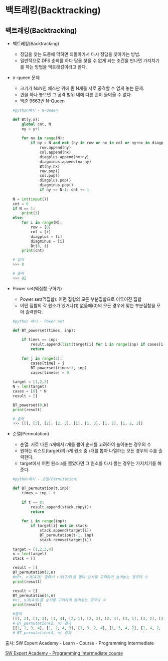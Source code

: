 # 백트래킹(Backtracking)

## 백트래킹(Backtracking)

- 백트래킹(Backtracking)

  - 정답을 찾는 도중에 막히면 되돌아가서 다시 정답을 찾아가는 방법.
  - 일반적으로 DFS 순회를 하다 답을 찾을 수 없게 되는 조건을 만나면 가지치기를 하는 방법을 백트래킹이라고 한다.

- n-queen 문제

  - 크기가 NxN인 체스판 위에 퀸 N개를 서로 공격할 수 없게 놓는 문제.
  - 퀸을 하나 놓으면 그 공격 범위 내에 다른 퀸이 들어올 수 없다.
  - 백준 9663번 N-Queen

  ```python
  #python예시 - N-Queen
  
  def Bt(y,x):
      global cnt, N
      ny = y+1
      
      for nx in range(N):
          if ny < N and not (ny in row or nx in col or ny+nx in diagplus or nx-ny in diagminus):
              row.append(ny)
              col.append(nx)
              diagplus.append(nx+ny)
              diagminus.append(nx-ny)
              Bt(ny,nx)
              row.pop()
              col.pop()
              diagplus.pop()
              diagminus.pop()
              if ny == N-1: cnt += 1
                  
  N = int(input())
  cnt = 0
  if N == 1:
      print(1)
  else:
      for i in range(N):
          row = [0]
          col = [i]
          diagplus = [i]
          diagminus = [i]
          Bt(0, i)
      print(cnt)
  
  # 입력
  >>> 8
  
  # 출력
  >>> 92
  ```



- Power set(멱집합 구하기)

  - Power set(멱집합): 어떤 집합의 모든 부분집합으로 이루어진 집합
  - 어떤 집합의 각 원소가 있거나(1) 없을때(0)의 모든 경우에 맞는 부분집합을 모아 출력한다.

  ```python
  #python 예시 - Power set
  
  def BT_powerset(times, inp):
      
      if times == inp:
          result.append(list(target[i] for i in range(inp) if cases[i]))
          return
      
      for j in range(2):
          cases[time] = j
          BT_powerset(times+1, inp)
          cases[timese] = 0
          
  target = [1,2,3]
  N = len(target)
  cases = [0] * N
  result = []
  
  BT_powerset(0,N)
  print(result)
  
  # 출력
  >>> [[], [3], [2], [2, 3], [1], [1, 3], [1, 2], [1, 2, 3]]
  ```

  

- 순열(Permutation)

  - 순열: 서로 다른 n개에서 r개를 뽑아 순서를 고려하여 늘어놓는 경우의 수
  - 원하는 리스트(target)의 n개 원소 중 r개를 뽑아 나열하는 모든 경우의 수를 출력한다.
  - target에서 어떤 원소 a를 뽑았다면 그 원소를 다시 뽑는 경우는 가지치기를 해준다.

  ```python
  #python예시 - 순열(Permutation)
  
  def BT_permutation(t,inp):
      times = inp - t
      
      if t == 0:
          result.append(stack.copy())
          return
      
      for i in range(inp):
          if target[i] not in stack:
              stack.append(target[i])
              BT_permutation(t-1, inp)
              stack.remove(target[i])
              
  target = [1,2,3,4]
  n = len(target)
  stack = []
  
  result = []
  BT_permutation(2,n)
  #nPr, n개(4개) 중에서 r개(2개)를 뽑아 순서를 고려하여 늘어놓는 경우의 수
  print(result)
  
  result = []
  BT_permutation(4,n)
  #n!, n개(4개)를 순서를 고려하여 늘어놓는 경우의 수
  print(result)
  
  #출력
  [[1, 2], [1, 3], [1, 4], [2, 1], [2, 3], [2, 4], [3, 1], [3, 2], [3, 4], [4, 1], [4, 2],[4, 3]]
  # BT_permutation(2, n) 결과
  [[1, 2, 3, 4], [1, 2, 4, 3], [1, 3, 2, 4], [1, 3, 4, 2], [1, 4, 2, 3], [1, 4, 3, 2], [2, 1, 3, 4], [2, 1, 4, 3], [2, 3, 1, 4], [2, 3, 4, 1], [2, 4, 1, 3], [2, 4, 3, 1], [3, 1, 2, 4], [3, 1, 4, 2], [3, 2, 1, 4], [3, 2, 4, 1], [3, 4, 1, 2], [3, 4, 2, 1], [4, 1, 2, 3], [4, 1, 3, 2], [4, 2, 1, 3], [4, 2, 3, 1], [4, 3, 1, 2], [4, 3, 2, 1]]
  # BT_permutation(4, n) 결과
  ```





출처: SW Expert Academy - Learn - Course - Programming Intermediate

[SW Expert Academy - Programming Intermediate course](https://swexpertacademy.com/main/learn/course/subjectList.do?courseId=AVuPDN86AAXw5UW6)
